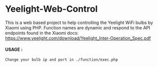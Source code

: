 # Yeelight-Web-Control

This is a web based project to help controlling the Yeelight WiFi bulbs by Xiaomi using PHP.
Function names are dynamic and respond to the API endpoints found in the Xiaomi docs:
https://www.yeelight.com/download/Yeelight_Inter-Operation_Spec.pdf

#### USAGE :
```
Change your bulb ip and port in ./function/exec.php
```
